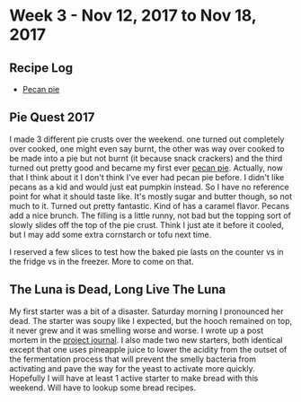 # Week 3 - Nov 12, 2017 to Nov 18, 2017

## Recipe Log
* [Pecan pie](../../../1-recipes/sweets/pecan_pie.md)

## Pie Quest 2017
I made 3 different pie crusts over the weekend. one turned out completely over cooked, one might even say burnt, the other was way over cooked to be made into a pie but not burnt (it because snack crackers) and the third turned out pretty good and became my first ever [pecan pie](../../../1-recipes/sweets/pecan_pie.md). Actually, now that I think about it I don't think I've ever had pecan pie before. I didn't like pecans as a kid and would just eat pumpkin instead. So I have no reference point for what it should taste like. It's mostly sugar and butter though, so not much to it. Turned out pretty fantastic. Kind of has a caramel flavor. Pecans add a nice brunch. The filling is a little runny, not bad but the topping sort of slowly slides off the top of the pie crust. Think I just ate it before it cooled, but I may add some extra cornstarch or tofu next time.

I reserved a few slices to test how the baked pie lasts on the counter vs in the fridge vs in the freezer. More to come on that.

## The Luna is Dead, Long Live The Luna
My first starter was a bit of a disaster. Saturday morning I pronounced her dead. The starter was soupy like I expected, but the hooch remained on top, it never grew and it was smelling worse and worse. I wrote up a post mortem in the [project journal](../../../3-projects/sourdough_starter_experiments.md). I also made two new starters, both identical except that one uses pineapple juice to lower the acidity from the outset of the fermentation process that will prevent the smelly bacteria from activating and pave the way for the yeast to activate more quickly. Hopefully I will have at least 1 active starter to make bread with this weekend. Will have to lookup some bread recipes.
